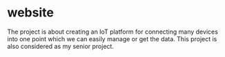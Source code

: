 # website
The project is about creating an IoT platform for connecting many devices into one point which we can easily manage or get the data. This project is also considered as my senior project.
